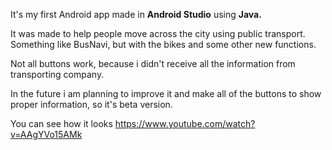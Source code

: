 It's my first Android app made in **Android Studio** using **Java.**

It was made to help people move across the city using public transport. Something like BusNavi, but with the bikes and some other new functions.

Not all buttons work, because i didn't receive all the information from transporting company.

In the future i am planning to improve it and make all of the buttons to show proper information, so it's beta version.

You can see how it looks  https://www.youtube.com/watch?v=AAgYVo15AMk

